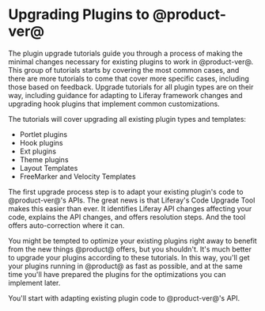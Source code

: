# Upgrading Plugins to @product-ver@ [](id=upgrading-plugins-to-liferay-7)

The plugin upgrade tutorials guide you through a process of making the minimal
changes necessary for existing plugins to work in @product-ver@. This group of
tutorials starts by covering the most common cases, and there are more tutorials 
to come that cover more specific cases, including those based on feedback. 
Upgrade tutorials for all plugin types are on their way, including guidance for 
adapting to Liferay framework changes and upgrading hook plugins that implement 
common customizations. 

The tutorials will cover upgrading all existing plugin types and templates:

- Portlet plugins
- Hook plugins
- Ext plugins
- Theme plugins
- Layout Templates
- FreeMarker and Velocity Templates

The first upgrade process step is to adapt your existing plugin's code to
@product-ver@'s APIs. The great news is that Liferay's Code Upgrade Tool makes this
easier than ever. It identifies Liferay API changes affecting your code, 
explains the API changes, and offers resolution steps. And the tool offers 
auto-correction where it can. 

<!-- TODO Give an overview of the rest of the upgrade process. Jim -->

You might be tempted to optimize your existing plugins right away to benefit 
from the new things @product@ offers, but you shouldn't. It's much better to
upgrade your plugins according to these tutorials. In this way, you'll get your 
plugins running in @product@ as fast as possible, and at the same time you'll have 
prepared the plugins for the optimizations you can implement later. 

You'll start with adapting existing plugin code to @product-ver@'s API.
